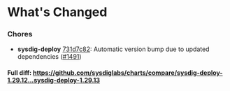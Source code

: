 # What's Changed

### Chores
- **sysdig-deploy** [731d7c82](https://github.com/sysdiglabs/charts/commit/731d7c82bd65eba81561c5d7164d090d1e536f4d): Automatic version bump due to updated dependencies ([#1491](https://github.com/sysdiglabs/charts/issues/1491))
#### Full diff: https://github.com/sysdiglabs/charts/compare/sysdig-deploy-1.29.12...sysdig-deploy-1.29.13
